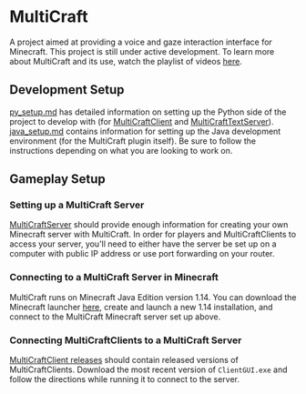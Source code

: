 # MultiCraft
A project aimed at providing a voice and gaze interaction interface for Minecraft. This project is still under active development. To learn more about MultiCraft and its use, watch the playlist of videos [here](https://youtube.com/playlist?list=PL3vodYgfqF4uzGUH12sQxYU_WNLlLq23t).

## Development Setup
[py_setup.md](/docs/py_setup.md) has detailed information on setting up the Python side of the project to develop with (for [MultiCraftClient](https://github.com/tiilt-lab/MultiCraftClient/) and [MultiCraftTextServer](https://github.com/tiilt-lab/MultiCraftTextServer)). [java_setup.md](/docs/java_setup.md) contains information for setting up the Java development environment (for the MultiCraft plugin itself). Be sure to follow the instructions depending on what you are looking to work on.

## Gameplay Setup
### Setting up a MultiCraft Server
[MultiCraftServer](https://github.com/tiilt-lab/MultiCraft/tree/master/server) should provide enough information for creating your own Minecraft server with MultiCraft. In order for players and MultiCraftClients to access your server, you'll need to either have the server be set up on a computer with public IP address or use port forwarding on your router.
### Connecting to a MultiCraft Server in Minecraft
MultiCraft runs on Minecraft Java Edition version 1.14. You can download the Minecraft launcher [here](https://www.minecraft.net/en-us/download), create and launch a new 1.14 installation, and connect to the MultiCraft Minecraft server set up above.
### Connecting MultiCraftClients to a MultiCraft Server
[MultiCraftClient releases](https://github.com/tiilt-lab/MultiCraftClient/releases) should contain released versions of MultiCraftClients. Download the most recent version of `ClientGUI.exe` and follow the directions while running it to connect to the server.
